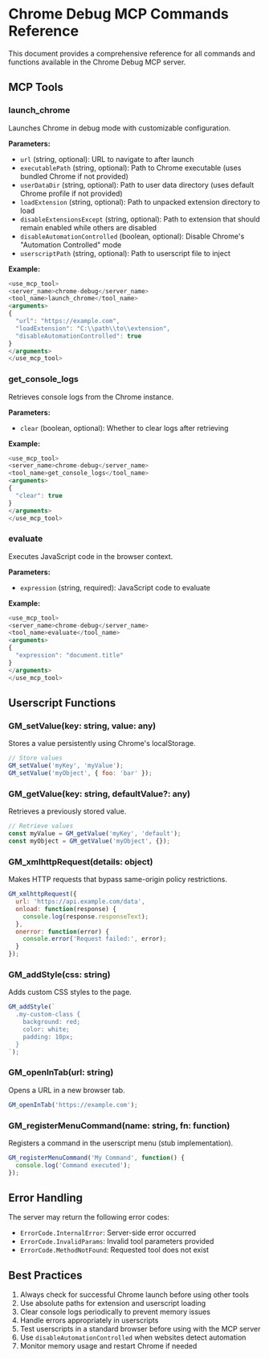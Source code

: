 # Chrome Debug MCP Commands Reference

This document provides a comprehensive reference for all commands and functions available in the Chrome Debug MCP server.

## MCP Tools

### launch_chrome
Launches Chrome in debug mode with customizable configuration.

**Parameters:**
- `url` (string, optional): URL to navigate to after launch
- `executablePath` (string, optional): Path to Chrome executable (uses bundled Chrome if not provided)
- `userDataDir` (string, optional): Path to user data directory (uses default Chrome profile if not provided)
- `loadExtension` (string, optional): Path to unpacked extension directory to load
- `disableExtensionsExcept` (string, optional): Path to extension that should remain enabled while others are disabled
- `disableAutomationControlled` (boolean, optional): Disable Chrome's "Automation Controlled" mode
- `userscriptPath` (string, optional): Path to userscript file to inject

**Example:**
```javascript
<use_mcp_tool>
<server_name>chrome-debug</server_name>
<tool_name>launch_chrome</tool_name>
<arguments>
{
  "url": "https://example.com",
  "loadExtension": "C:\\path\\to\\extension",
  "disableAutomationControlled": true
}
</arguments>
</use_mcp_tool>
```

### get_console_logs
Retrieves console logs from the Chrome instance.

**Parameters:**
- `clear` (boolean, optional): Whether to clear logs after retrieving

**Example:**
```javascript
<use_mcp_tool>
<server_name>chrome-debug</server_name>
<tool_name>get_console_logs</tool_name>
<arguments>
{
  "clear": true
}
</arguments>
</use_mcp_tool>
```

### evaluate
Executes JavaScript code in the browser context.

**Parameters:**
- `expression` (string, required): JavaScript code to evaluate

**Example:**
```javascript
<use_mcp_tool>
<server_name>chrome-debug</server_name>
<tool_name>evaluate</tool_name>
<arguments>
{
  "expression": "document.title"
}
</arguments>
</use_mcp_tool>
```

## Userscript Functions

### GM_setValue(key: string, value: any)
Stores a value persistently using Chrome's localStorage.

```javascript
// Store values
GM_setValue('myKey', 'myValue');
GM_setValue('myObject', { foo: 'bar' });
```

### GM_getValue(key: string, defaultValue?: any)
Retrieves a previously stored value.

```javascript
// Retrieve values
const myValue = GM_getValue('myKey', 'default');
const myObject = GM_getValue('myObject', {});
```

### GM_xmlhttpRequest(details: object)
Makes HTTP requests that bypass same-origin policy restrictions.

```javascript
GM_xmlhttpRequest({
  url: 'https://api.example.com/data',
  onload: function(response) {
    console.log(response.responseText);
  },
  onerror: function(error) {
    console.error('Request failed:', error);
  }
});
```

### GM_addStyle(css: string)
Adds custom CSS styles to the page.

```javascript
GM_addStyle(`
  .my-custom-class {
    background: red;
    color: white;
    padding: 10px;
  }
`);
```

### GM_openInTab(url: string)
Opens a URL in a new browser tab.

```javascript
GM_openInTab('https://example.com');
```

### GM_registerMenuCommand(name: string, fn: function)
Registers a command in the userscript menu (stub implementation).

```javascript
GM_registerMenuCommand('My Command', function() {
  console.log('Command executed');
});
```

## Error Handling

The server may return the following error codes:

- `ErrorCode.InternalError`: Server-side error occurred
- `ErrorCode.InvalidParams`: Invalid tool parameters provided
- `ErrorCode.MethodNotFound`: Requested tool does not exist

## Best Practices

1. Always check for successful Chrome launch before using other tools
2. Use absolute paths for extension and userscript loading
3. Clear console logs periodically to prevent memory issues
4. Handle errors appropriately in userscripts
5. Test userscripts in a standard browser before using with the MCP server
6. Use `disableAutomationControlled` when websites detect automation
7. Monitor memory usage and restart Chrome if needed